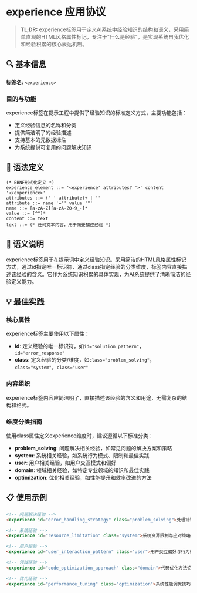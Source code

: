 # experience 应用协议

> **TL;DR:** experience标签用于定义AI系统中经验知识的结构和语义，采用简单直观的HTML风格属性标记，专注于"什么是经验"，是实现系统自我优化和经验积累的核心表达机制。

## 🔍 基本信息

**标签名:** `<experience>`

### 目的与功能

experience标签在提示工程中提供了经验知识的标准定义方式，主要功能包括：
- 定义经验信息的名称和分类
- 提供简洁明了的经验描述
- 支持基本的元数据标注
- 为系统提供可复用的问题解决知识

## 📝 语法定义

```ebnf
(* EBNF形式化定义 *)
experience_element ::= '<experience' attributes? '>' content '</experience>'
attributes ::= (' ' attribute)+ | ''
attribute ::= name '="' value '"'
name ::= [a-zA-Z][a-zA-Z0-9_-]*
value ::= [^"]*
content ::= text
text ::= (* 任何文本内容，用于简要描述经验 *)
```

## 🧩 语义说明

experience标签用于在提示词中定义经验知识。采用简洁的HTML风格属性标记方式，通过id指定唯一标识符，通过class指定经验的分类维度，标签内容直接描述该经验的含义。它作为系统知识积累的具体实现，为AI系统提供了清晰简洁的经验定义能力。

## 💡 最佳实践

### 核心属性

experience标签主要使用以下属性：

- **id**: 定义经验的唯一标识符，如`id="solution_pattern"`，`id="error_response"`
- **class**: 定义经验的分类/维度，如`class="problem_solving"`，`class="system"`，`class="user"`

### 内容组织

experience标签内容应简洁明了，直接描述该经验的含义和用途，无需复杂的结构和格式。

### 维度分类指南

使用class属性定义experience维度时，建议遵循以下标准分类：

- **problem_solving**: 问题解决相关经验，如常见问题的解决方案和策略
- **system**: 系统相关经验，如系统行为模式、限制和最佳实践
- **user**: 用户相关经验，如用户交互模式和偏好
- **domain**: 领域相关经验，如特定专业领域的知识和最佳实践
- **optimization**: 优化相关经验，如性能提升和效率改进的方法

## 📋 使用示例

```html
<!-- 问题解决经验 -->
<experience id="error_handling_strategy" class="problem_solving">处理错误的最佳策略</experience>

<!-- 系统经验 -->
<experience id="resource_limitation" class="system">系统资源限制与应对策略</experience>

<!-- 用户经验 -->
<experience id="user_interaction_pattern" class="user">用户交互偏好与行为模式</experience>

<!-- 领域经验 -->
<experience id="code_optimization_approach" class="domain">代码优化方法论</experience>

<!-- 优化经验 -->
<experience id="performance_tuning" class="optimization">系统性能调优技巧</experience>
```

